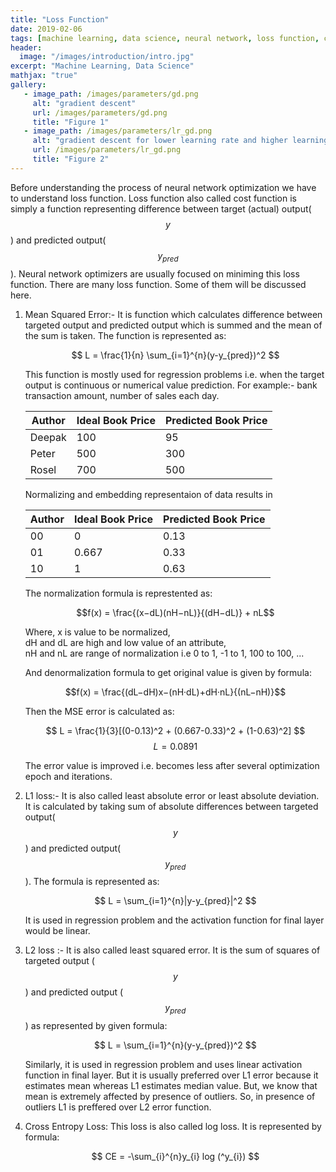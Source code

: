 ```yaml
---
title: "Loss Function"
date: 2019-02-06
tags: [machine learning, data science, neural network, loss function, cost function]
header:
  image: "/images/introduction/intro.jpg"
excerpt: "Machine Learning, Data Science"
mathjax: "true"
gallery:
   - image_path: /images/parameters/gd.png
     alt: "gradient descent"
     url: /images/parameters/gd.png
     title: "Figure 1"
   - image_path: /images/parameters/lr_gd.png
     alt: "gradient descent for lower learning rate and higher learning rate"
     url: /images/parameters/lr_gd.png
     title: "Figure 2"
---
```


Before understanding the process of neural network optimization we have to understand loss function. Loss function also called cost function is simply a function representing difference between target (actual) output($$y$$) and predicted output($$y_{pred}$$). Neural network optimizers are usually focused on miniming this loss function. There are many loss function. Some of them will be discussed here.

1. Mean Squared Error:-
   It is function which calculates difference between targeted output and predicted output which is summed and the mean of the sum is taken. The function is represented as:
   
   $$ L = \frac{1}{n} \sum_{i=1}^{n}(y-y_{pred})^2 $$
   
   This function is mostly used for regression problems i.e. when the target output is continuous or numerical value prediction. For example:- bank transaction amount, number of sales each day.
   
   | Author |Ideal Book Price | Predicted Book Price| 
   |--------|-----------------|------------------|
   | Deepak | 100 | 95 |
   | Peter | 500 | 300 |
   | Rosel | 700 | 500 |
   
   
   Normalizing and embedding representaion of data results in
   
   | Author | Ideal Book Price | Predicted Book Price| 
   |--------|------------------|------------------|
   | 00 |0 | 0.13 |
   | 01 |0.667 | 0.33 |
   | 10 |1 | 0.63 |
   
   The normalization formula is represtented as:
   
   $$f(x) = \frac{(x−dL)(nH−nL)}{(dH−dL)} + nL$$
   
   Where, 
    x is value to be normalized,   
    dH and dL are high and low value of an attribute,          
    nH and nL are range of normalization i.e 0 to 1, -1 to 1, 100 to 100, ...
   
   And denormalization formula to get original value is given by formula:
   
   $$f(x) = \frac{(dL−dH)x−(nH·dL)+dH·nL}{(nL−nH)}$$
   
   Then the MSE error is calculated as:
   
   $$ L = \frac{1}{3}[(0-0.13)^2 + (0.667-0.33)^2 + (1-0.63)^2] $$
   $$ L = 0.0891 $$
   
   The error value is improved i.e. becomes less after several optimization epoch and iterations. 
   
 2. L1 loss:-
    It is also called least absolute error or least absolute deviation. It is calculated by taking sum of absolute differences between targeted output($$ y $$) and predicted output($$ y_{pred} $$). The formula is represented as:
    
    $$ L = \sum_{i=1}^{n}|y-y_{pred}|^2 $$
    
    It is used in regression problem and the activation function for final layer would be linear.
    
 3. L2 loss :-
    It is also called least squared error. It is the sum of squares of targeted output ($$ y $$) and predicted output ($$ y_{pred} $$) as represented by given formula:
    
    $$ L = \sum_{i=1}^{n}(y-y_{pred})^2  $$
    
    Similarly, it is used in regression problem and uses linear activation function in final layer. But it is usually preferred over L1 error because it estimates mean whereas L1 estimates median value. But, we know that mean is extremely affected by presence of outliers. So, in presence of outliers L1 is preffered over L2 error function.
    
 4. Cross Entropy Loss:
    This loss is also called log loss. It is represented by formula:
    
    $$ CE = -\sum_{i}^{n}y_{i} log (^y_{i}) $$
    
    
    
 

